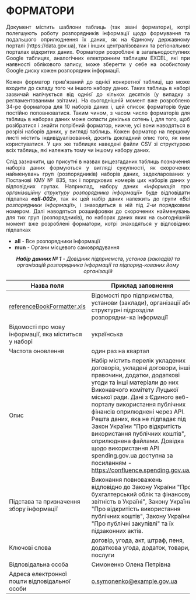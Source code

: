 # ФОРМАТОРИ
<p align="justify">Документ містить шаблони таблиць (так звані форматори), котрі полегшують роботу розпорядників інформації щодо формування та подальшого оприлюднення їх даних, як на Єдиному державному порталі (https://data.gov.ua), так і інших централізованих та регіональних порталах відкритих даних. Форматори розроблені в загальнодоступних Google таблицях, аналогічних електронним таблицям EXCEL, які при наявності облікового запису, може зберегти у себе на особистому Google диску кожен розпорядник інформації.</p>
<p align="justify">Кожен форматор прив'язаний до однієї конкретної таблиці, що може входити до складу того чи іншого набору даних. Таких таблиць в наборі зазвичай налічується від однієї до кількох десятків (у випадку з регламентованими звітами). На сьогоднішній момент вже розроблено 34-ре форматора для 10 наборів даних і, цей список форматорів буде постійно поповнюватися. Таким чином, з часом число форматорів для таблиць в наборах даних може скласти декілька сотень і, для того, щоб розібратися і знайти потрібний форматор, нижче, усі вони наводяться в розрізі наборів даних, у вигляді таблиць. Кожен форматор на першому листі містить індивідуалізований, досить докладний опис того, як ним користуватися. У цих же таблицях наведені файли CSV зі структурою всіх таблиць, які належать тому чи іншому набору даних.</p>
<p align="justify">Слід зазначити, що присутні в назвах вищезгаданих таблиць позначення наборів даних формуються у вигляді сукупності, як скорочених найменувань груп (розпорядників) наборів даних, задекларованих у Постанові КМУ № 835, так і порядкових номерів цих наборів даних у відповідних групах. Наприклад, набору даних <i>«Інформація про організаційну структуру розпорядника інформації»</i> буде відповідати підпапка <i><b>«all-002»</b></i>, так як цей набір даних належить до групи <i>«Всі розпорядники інформації»</i>, і знаходиться в ній під <i>2-м</i> порядковим номером. Далі наводяться розшифровки до скорочених найменувань для тих груп (розпорядників), по наборах даних яких на сьогоднішній момент вже розроблені форматори, котрі знаходяться у відповідних підпапках</p>

- <b>all</b> - Все розпорядники інформації
-	<b>mun</b> - Органи місцевого самоврядування

<p align="center"><i><b>Набір данних № 1</b> - Довідник підприємств, установ (закладів) та організацій розпорядника інформації та підпоряд-кованих йому організацій</i></p>

| Назва поля | Приклад заповнення |
| ------ | ------ |
| [referenceBookFormatter.xls](https://docs.google.com/spreadsheets/d/1eAh-_koPnNYcVyWxoHeREJ2RriofUHrei-H5EnkQ82Q/edit?usp=sharing) | Відомості про підприємства, установи (заклади), організації або структурні підрозділи розпорядни-ка інформації |
| Відомості про мову інформації, яка міститься у наборі | українська |
| Частота оновлення | один раз на квартал |
| Опис | Набір містить перелік укладених договорів, укладені договори, інші правочини, додатки, додаткові угоди та інші матеріали до них Виконавчого комітету Луцької міської ради. Дані з Єдиного веб-порталу використання публічних фінансів оприлюднені через API. Решта даних, яка не підпадає під Закон України "Про відкритість використання публічних коштів", оприлюднена файлами. Довідка щодо використання API spending.gov.ua доступна за посиланням - https://confluence.spending.gov.ua/. |
| Підстава та призначення збору інформації | Виконання повноважень відповідно до Закону України "Про бухгалтерський облік та фінансову звітність в Україні", Закону України "Про відкритість використання публічних коштів", Закону України "Про публічні закупівлі" та їх підзаконних актів. |
| Ключові слова | договір, угода, акт, штраф, пеня, додаткова угода, додаток, товари, послуги |
| Відповідальна особа | Симоненко Олена Петрівна |
| Адреса електронної пошти відповідальної особи | o.symonenko@example.gov.ua |
